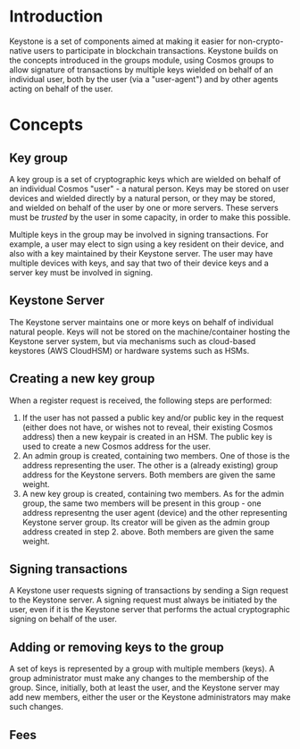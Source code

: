 <!--
order: 1
-->

# Introduction

Keystone is a set of components aimed at making it easier for
non-crypto-native users to participate in blockchain
transactions. Keystone builds on the concepts introduced in the groups
module, using Cosmos groups to allow signature of transactions by
multiple keys wielded on behalf of an individual user, both by the
user (via a "user-agent") and by other agents acting on behalf of the
user.

# Concepts

## Key group

A key group is a set of cryptographic keys which are wielded on behalf
of an individual Cosmos "user" - a natural person. Keys may be stored
on user devices and wielded directly by a natural person, or they may
be stored, and wielded on behalf of the user by one or more
servers. These servers must be _trusted_ by the user in some capacity,
in order to make this possible.

Multiple keys in the group may be involved in signing
transactions. For example, a user may elect to sign using a key
resident on their device, and also with a key maintained by their
Keystone server. The user may have multiple devices with keys, and say
that two of their device keys and a server key must be involved in
signing. 

## Keystone Server

The Keystone server maintains one or more keys on behalf of individual
natural people. Keys will not be stored on the machine/container
hosting the Keystone server system, but via mechanisms such as
cloud-based keystores (AWS CloudHSM) or hardware systems such as HSMs.

## Creating a new key group

When a register request is received, the following steps are performed:

  1. If the user has not passed a public key and/or public key in the
     request (either does not have, or wishes not to reveal, their
     existing Cosmos address) then a new keypair is created in an
     HSM. The public key is used to create a new Cosmos address for
     the user.
  2. An admin group is created, containing two members. One of those
     is the address representing the user. The other is a (already
     existing) group address for the Keystone servers. Both members
     are given the same weight. 
  3. A new key group is created, containing two members. As for the
     admin group, the same two members will be present in this group -
     one address representng the user agent (device) and the other
     representing Keystone server group. Its creator will be given as
     the admin group address created in step 2. above. Both members
     are given the same weight. 
	 
## Signing transactions

A Keystone user requests signing of transactions by sending a Sign
request to the Keystone server. A signing request must always be
initiated by the user, even if it is the Keystone server that performs
the actual cryptographic signing on behalf of the user.

## Adding or removing keys to the group

A set of keys is represented by a group with multiple members
(keys). A group administrator must make any changes to the membership
of the group. Since, initially, both at least the user, and the
Keystone server may add new members, either the user or the Keystone
administrators may make such changes.

## Fees
